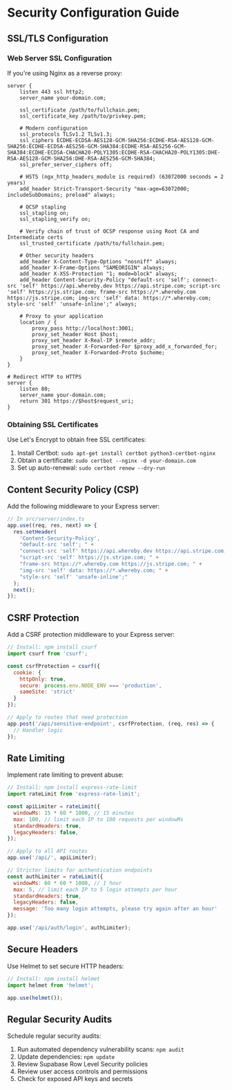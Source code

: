 # Security Configuration Guide

## SSL/TLS Configuration

### Web Server SSL Configuration

If you're using Nginx as a reverse proxy:

```nginx
server {
    listen 443 ssl http2;
    server_name your-domain.com;

    ssl_certificate /path/to/fullchain.pem;
    ssl_certificate_key /path/to/privkey.pem;
    
    # Modern configuration
    ssl_protocols TLSv1.2 TLSv1.3;
    ssl_ciphers ECDHE-ECDSA-AES128-GCM-SHA256:ECDHE-RSA-AES128-GCM-SHA256:ECDHE-ECDSA-AES256-GCM-SHA384:ECDHE-RSA-AES256-GCM-SHA384:ECDHE-ECDSA-CHACHA20-POLY1305:ECDHE-RSA-CHACHA20-POLY1305:DHE-RSA-AES128-GCM-SHA256:DHE-RSA-AES256-GCM-SHA384;
    ssl_prefer_server_ciphers off;
    
    # HSTS (ngx_http_headers_module is required) (63072000 seconds = 2 years)
    add_header Strict-Transport-Security "max-age=63072000; includeSubDomains; preload" always;
    
    # OCSP stapling
    ssl_stapling on;
    ssl_stapling_verify on;
    
    # Verify chain of trust of OCSP response using Root CA and Intermediate certs
    ssl_trusted_certificate /path/to/fullchain.pem;
    
    # Other security headers
    add_header X-Content-Type-Options "nosniff" always;
    add_header X-Frame-Options "SAMEORIGIN" always;
    add_header X-XSS-Protection "1; mode=block" always;
    add_header Content-Security-Policy "default-src 'self'; connect-src 'self' https://api.whereby.dev https://api.stripe.com; script-src 'self' https://js.stripe.com; frame-src https://*.whereby.com https://js.stripe.com; img-src 'self' data: https://*.whereby.com; style-src 'self' 'unsafe-inline';" always;
    
    # Proxy to your application
    location / {
        proxy_pass http://localhost:3001;
        proxy_set_header Host $host;
        proxy_set_header X-Real-IP $remote_addr;
        proxy_set_header X-Forwarded-For $proxy_add_x_forwarded_for;
        proxy_set_header X-Forwarded-Proto $scheme;
    }
}

# Redirect HTTP to HTTPS
server {
    listen 80;
    server_name your-domain.com;
    return 301 https://$host$request_uri;
}
```

### Obtaining SSL Certificates

Use Let's Encrypt to obtain free SSL certificates:

1. Install Certbot: `sudo apt-get install certbot python3-certbot-nginx`
2. Obtain a certificate: `sudo certbot --nginx -d your-domain.com`
3. Set up auto-renewal: `sudo certbot renew --dry-run`

## Content Security Policy (CSP)

Add the following middleware to your Express server:

```javascript
// In src/server/index.ts
app.use((req, res, next) => {
  res.setHeader(
    'Content-Security-Policy',
    "default-src 'self'; " +
    "connect-src 'self' https://api.whereby.dev https://api.stripe.com; " +
    "script-src 'self' https://js.stripe.com; " +
    "frame-src https://*.whereby.com https://js.stripe.com; " +
    "img-src 'self' data: https://*.whereby.com; " +
    "style-src 'self' 'unsafe-inline';"
  );
  next();
});
```

## CSRF Protection

Add a CSRF protection middleware to your Express server:

```javascript
// Install: npm install csurf
import csurf from 'csurf';

const csrfProtection = csurf({ 
  cookie: { 
    httpOnly: true,
    secure: process.env.NODE_ENV === 'production',
    sameSite: 'strict'
  } 
});

// Apply to routes that need protection
app.post('/api/sensitive-endpoint', csrfProtection, (req, res) => {
  // Handler logic
});
```

## Rate Limiting

Implement rate limiting to prevent abuse:

```javascript
// Install: npm install express-rate-limit
import rateLimit from 'express-rate-limit';

const apiLimiter = rateLimit({
  windowMs: 15 * 60 * 1000, // 15 minutes
  max: 100, // limit each IP to 100 requests per windowMs
  standardHeaders: true,
  legacyHeaders: false,
});

// Apply to all API routes
app.use('/api/', apiLimiter);

// Stricter limits for authentication endpoints
const authLimiter = rateLimit({
  windowMs: 60 * 60 * 1000, // 1 hour
  max: 5, // limit each IP to 5 login attempts per hour
  standardHeaders: true,
  legacyHeaders: false,
  message: 'Too many login attempts, please try again after an hour'
});

app.use('/api/auth/login', authLimiter);
```

## Secure Headers

Use Helmet to set secure HTTP headers:

```javascript
// Install: npm install helmet
import helmet from 'helmet';

app.use(helmet());
```

## Regular Security Audits

Schedule regular security audits:

1. Run automated dependency vulnerability scans: `npm audit`
2. Update dependencies: `npm update`
3. Review Supabase Row Level Security policies
4. Review user access controls and permissions
5. Check for exposed API keys and secrets
